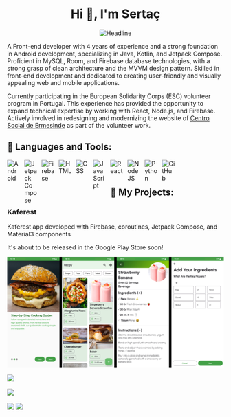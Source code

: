 <h1 align="center">Hi 👋, I'm Sertaç</h1>

<div align=center>
  <img src="https://readme-typing-svg.herokuapp.com?size=40&duration=3000&color=30DC72&center=true&vCenter=true&width=800&height=100&lines=I'm+an+Android+Developer;I'm+a+Web+Developer;I'm+a+Front-end+Developer;I'm+a+Problem+Solver" alt="Headline" />
</div>

A Front-end developer with 4 years of experience and a strong foundation in Android development, specializing in Java, Kotlin, and Jetpack Compose. Proficient in MySQL, Room, and Firebase database technologies, with a strong grasp of clean architecture and the MVVM design pattern. Skilled in front-end development and dedicated to creating user-friendly and visually appealing web and mobile applications.

Currently participating in the European Solidarity Corps (ESC) volunteer program in Portugal. This experience has provided the opportunity to expand technical expertise by working with React, Node.js, and Firebase. Actively involved in redesigning and modernizing the website of [Centro Social de Ermesinde](https://cse.pt) as part of the volunteer work.





## 🧰 Languages and Tools:

<img align="left" alt="Android" width="30px" style="padding-right:10px;" src="https://cdn.jsdelivr.net/gh/devicons/devicon/icons/android/android-plain.svg" />
<img align="left" alt="Jetpack Compose" width="30px" style="padding-right:10px;" src="https://cdn.jsdelivr.net/gh/devicons/devicon/icons/jetpackcompose/jetpackcompose-plain.svg" />
<img align="left" alt="Firebase" width="30px" style="padding-right:10px;" src="https://cdn.jsdelivr.net/gh/devicons/devicon/icons/firebase/firebase-plain.svg" />
<img align="left" alt="HTML" width="30px" style="padding-right:10px;" src="https://cdn.jsdelivr.net/gh/devicons/devicon/icons/html5/html5-plain.svg" />
<img align="left" alt="CSS" width="30px" style="padding-right:10px;" src="https://cdn.jsdelivr.net/gh/devicons/devicon/icons/css3/css3-plain.svg" />
<img align="left" alt="JavaScript" width="30px" style="padding-right:10px;" src="https://cdn.jsdelivr.net/gh/devicons/devicon/icons/javascript/javascript-plain.svg" />
<img align="left" alt="React" width="30px" style="padding-right:10px;" src="https://cdn.jsdelivr.net/gh/devicons/devicon/icons/react/react-original.svg" />
<img align="left" alt="NodeJS" width="30px" style="padding-right:10px;" src="https://cdn.jsdelivr.net/gh/devicons/devicon/icons/nodejs/nodejs-original.svg" />
<img align="left" alt="Python" width="30px" style="padding-right:10px;" src="https://cdn.jsdelivr.net/gh/devicons/devicon/icons/python/python-plain.svg" />
<img align="left" alt="GitHub" width="30px" style="padding-right:10px;" src="https://cdn.jsdelivr.net/gh/devicons/devicon/icons/github/github-original.svg" />
<br />
<br />


## 🚀 My Projects:

### Kaferest

Kaferest app developed with Firebase, coroutines, Jetpack Compose, and Material3 components

It's about to be released in the Google Play Store soon!

![App Photo](https://raw.githubusercontent.com/ibrahim4851/MyRecipes/main/photos/githubshowcase.jpg)


![](http://github-profile-summary-cards.vercel.app/api/cards/profile-details?username=sertacyurtaslan&theme=dracula)

![](http://github-profile-summary-cards.vercel.app/api/cards/stats?username=sertacyurtaslan&theme=dracula)

![](http://github-profile-summary-cards.vercel.app/api/cards/repos-per-language?username=sertacyurtaslan&theme=dracula&exclude=typescript)
![](http://github-profile-summary-cards.vercel.app/api/cards/most-commit-language?username=sertacyurtaslan&theme=dracula&exclude=typescript)


